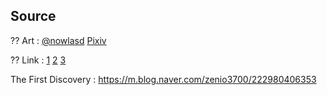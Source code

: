 ## Source

?? Art :
[@nowlasd](https://x.com/nowlasd)
[Pixiv](https://www.pixiv.net/users/61289463/)

?? Link : 
[1](https://www.pixiv.net/artworks/91426879)
[2](https://www.pixiv.net/artworks/91688610)
[3](https://www.pixiv.net/artworks/91800065)

The First Discovery : 
https://m.blog.naver.com/zenio3700/222980406353